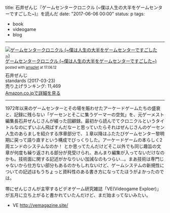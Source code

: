 title: 石井ぜんじ『ゲームセンタークロニクル (~僕は人生の大半をゲームセンターですごした~)』を読んだ
date: "2017-06-06 00:00"
status: p
tags:
- book
- videogame
- blog
---

<div class="amazlet-box" style="margin-bottom:0px;"><div class="amazlet-image" style="float:left;margin:0px 12px 1px 0px;"><a href="http://www.amazon.co.jp/exec/obidos/ASIN/4866360445/dotimpact-22/ref=nosim/" name="amazletlink" target="_blank"><img src="https://images-fe.ssl-images-amazon.com/images/I/51Kk75xswmL._SL160_.jpg" alt="ゲームセンタークロニクル (~僕は人生の大半をゲームセンターですごした~)" style="border: none;" /></a></div><div class="amazlet-info" style="line-height:120%; margin-bottom: 10px"><div class="amazlet-name" style="margin-bottom:10px;line-height:120%"><a href="http://www.amazon.co.jp/exec/obidos/ASIN/4866360445/dotimpact-22/ref=nosim/" name="amazletlink" target="_blank">ゲームセンタークロニクル (~僕は人生の大半をゲームセンターですごした~)</a><div class="amazlet-powered-date" style="font-size:80%;margin-top:5px;line-height:120%">posted with <a href="http://www.amazlet.com/" title="amazlet" target="_blank">amazlet</a> at 17.06.12</div></div><div class="amazlet-detail">石井ぜんじ <br />standards (2017-03-23)<br />売り上げランキング: 11,469<br /></div><div class="amazlet-sub-info" style="float: left;"><div class="amazlet-link" style="margin-top: 5px"><a href="http://www.amazon.co.jp/exec/obidos/ASIN/4866360445/dotimpact-22/ref=nosim/" name="amazletlink" target="_blank">Amazon.co.jpで詳細を見る</a></div></div></div><div class="amazlet-footer" style="clear: left"></div></div>

---

1972年以来のゲームセンターとその場を賑わせたアーケードゲームたちの盛衰と、記録に残らない「ゲーセンとそこに集うゲーマーの空気」を、元ゲーメスト編集長石井ぜんじさんが綴った回顧録。最初から読んでてクロニクルというタイトルなのにずいぶん飛ばすんだなーと思っていたらそれはぜんじさんのゲーセン人生のあらましを紹介する序章部分で、１章以降はふたたびゲームセンター黎明期に戻って語り直すという構成でびっくりした。アーケードゲームの本らしく2周エンドのシステムなのか！ とか思ってたんだけどそこ以外でも同じ趣旨の文章が何度も繰り返される部分が見受けられ、あんまり編集が入ってないだけなのかも。技術面に関する記述がかなりいい加減なのもつらい…。まあ技術は専門じゃないから仕方ない部分もあるのかもしれないけど、ゲームシステムの新規性についての記述はもうちょっと資料性のある書き方になってたほうがよかったのでは。

帯にぜんじさんが主宰するビデオゲーム研究雑誌「VE(Videogame Exploer)」が五月に立ち上がると書かれていたんだけど、まだ始まってないみたい。

  - VE http://vemagazine.site/
